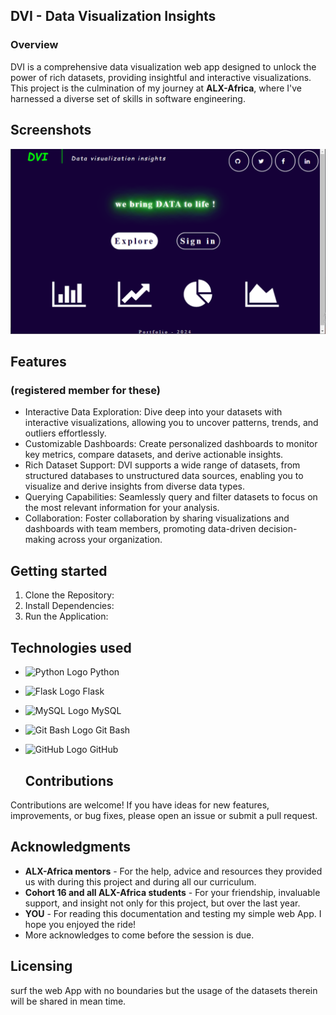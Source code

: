 ## DVI - Data Visualization Insights
### Overview
DVI is a comprehensive data visualization web app designed to unlock the power of rich datasets, providing insightful and interactive visualizations. This project is the culmination of my journey at **ALX-Africa**, where I've harnessed a diverse set of skills in software engineering.


## Screenshots
![screenshot](https://github.com/sannysuarez/DVI/blob/main/screenshots/Screenshot%202024-03-06%20123531.png)

## Features
### (registered member for these)
- Interactive Data Exploration: Dive deep into your datasets with interactive visualizations, allowing you to uncover patterns, trends, and outliers effortlessly.
- Customizable Dashboards: Create personalized dashboards to monitor key metrics, compare datasets, and derive actionable insights.
- Rich Dataset Support: DVI supports a wide range of datasets, from structured databases to unstructured data sources, enabling you to visualize and derive insights from diverse data types.
- Querying Capabilities: Seamlessly query and filter datasets to focus on the most relevant information for your analysis.
- Collaboration: Foster collaboration by sharing visualizations and dashboards with team members, promoting data-driven decision-making across your organization.


## Getting started
1. Clone the Repository:
2. Install Dependencies:
3. Run the Application:


## Technologies used
- ![Python Logo](https://www.python.org/static/img/python-logo.png) Python
- ![Flask Logo](https://flask.palletsprojects.com/en/2.1.x/_static/flask-icon.png) Flask
- ![MySQL Logo](https://www.mysql.com/common/logos/logo-mysql-170x115.png) MySQL
- <img src="https://git-scm.com/images/logos/downloads/Git-Icon-1788C.png" alt="Git Bash Logo" width="100"> Git Bash
- <img src="https://github.githubassets.com/images/modules/logos_page/GitHub-Mark.png" alt="GitHub Logo" width="80"> GitHub

  ## Contributions
Contributions are welcome! If you have ideas for new features, improvements, or bug fixes, please open an issue or submit a pull request.
  

## Acknowledgments
- **ALX-Africa mentors** - For the help, advice and resources they provided us with during this project and during all our curriculum.
- **Cohort 16 and all ALX-Africa students** - For your friendship, invaluable support, and insight not only for this project, but over the last year.
- **YOU** - For reading this documentation and testing my simple web App. I hope you enjoyed the ride!
- More acknowledges to come before the session is due.


## Licensing
surf the web App with no boundaries but the usage of the datasets therein will be shared in mean time.  
